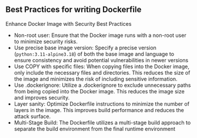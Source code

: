 
## Best Practices for writing Dockerfile

Enhance Docker Image with Security Best Practices

- Non-root user: Ensure that the Docker image runs with a non-root user to minimize security risks.
- Use precise base image version: Specify a precise version (`python:3.11-alpine3.18`) of both the base image and language to ensure consistency and avoid potential vulnerabilities in newer versions
- Use COPY with specific files: When copying files into the Docker image, only include the necessary files and directories. This reduces the size of the image and minimizes the risk of including sensitive information.
- Use .dockerignore: Utilize a .dockerignore to exclude unnecessary paths from being copied into the Docker image. This reduces the image size and improves security.
- Layer sanity: Optimize Dockerfile instructions to minimize the number of layers in the image. This improves build performance and reduces the attack surface.
- Multi-Stage Build: The Dockerfile utilizes a multi-stage build approach to separate the build environment from the final runtime environment
